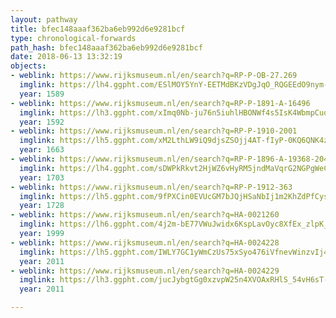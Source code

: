 ```yaml
---
layout: pathway
title: bfec148aaaf362ba6eb992d6e9281bcf
type: chronological-forwards
path_hash: bfec148aaaf362ba6eb992d6e9281bcf
date: 2018-06-13 13:32:19
objects:
- weblink: https://www.rijksmuseum.nl/en/search?q=RP-P-OB-27.269
  imglink: https://lh4.ggpht.com/ESlMOY5YnY-EETMdBKzVDgJqO_RQGEEdO9nym-Fy7rnbNKpgseOX-l9R_Te09vboyeQR2TZcguC6vE6hegcJ4Gf1kg=s200
  year: 1589
- weblink: https://www.rijksmuseum.nl/en/search?q=RP-P-1891-A-16496
  imglink: https://lh3.ggpht.com/xImq0Nb-ju76n5iuhlHBONWf4s5IsK4WbmpCuqhHvl7RV5smVRZMMQbj7TYCXYu7Cx0KYQLbDdpydwqqYHoTAjB52A=s200
  year: 1592
- weblink: https://www.rijksmuseum.nl/en/search?q=RP-P-1910-2001
  imglink: https://lh5.ggpht.com/xM2LthLW9iQ9djsZSOjj4AT-fIyP-0KQ6QNK4zeBSJdKZRzoT0TYrS1yjJBi_kzy7TAhdxySJ-2loaurbP3z3rDYEdM=s200
  year: 1663
- weblink: https://www.rijksmuseum.nl/en/search?q=RP-P-1896-A-19368-2044
  imglink: https://lh4.ggpht.com/sDWPkRkvt2HjWZ6vHyRM5jndMaVqrG2NGPgWeCSUjMSWaO3DOVQD6g8mlQZesD7M1wY58modqJtfyrSP7zR7O559UiI=s200
  year: 1703
- weblink: https://www.rijksmuseum.nl/en/search?q=RP-P-1912-363
  imglink: https://lh5.ggpht.com/9fPXCin0EVUcGM7bJQjHSaNbIj1m2KhZdPfCys8WhZKejC7nlvjDFPVQPKgIzW6BNSPUqYWGfRjSKcKIsXRS9Q9oiGOO=s200
  year: 1728
- weblink: https://www.rijksmuseum.nl/en/search?q=HA-0021260
  imglink: https://lh6.ggpht.com/4j2m-bE77VWuJwidx6KspLavOyc8XfEx_zlpK_GbKL_xgpwvGYQsv-IGyF5Jgz5aqfnTkgYRIhZP3uj1uBJCbT-_1d15=s200
  year: 1999
- weblink: https://www.rijksmuseum.nl/en/search?q=HA-0024228
  imglink: https://lh5.ggpht.com/IWLY7GC1yWmCzUs75xSyo476iVfnevWinzvIj47QEbKVlkn23tLy1f9VE6Ld5ez0Lbe297BaL9znU5HeACqnkWNsFYs=s200
  year: 2011
- weblink: https://www.rijksmuseum.nl/en/search?q=HA-0024229
  imglink: https://lh3.ggpht.com/jucJybgtGg0xzvpW25n4XVOAxRHlS_54vH6sT-KCB2jXmi02IfB4QX-7qDyl-QHHBA5sH1uGBxYEqt8rf-2pYR744fo=s200
  year: 2011

---
```

